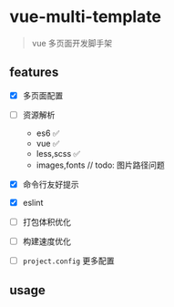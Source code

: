 # vue-multi-template

> vue 多页面开发脚手架

## features

-   [x] 多页面配置

-   [ ] 资源解析
    -   es6 ✅
    -   vue ✅
    -   less,scss ✅
    -   images,fonts // todo: 图片路径问题
-   [x] 命令行友好提示
-   [x] eslint
-   [ ] 打包体积优化
-   [ ] 构建速度优化
-   [ ] `project.config` 更多配置

## usage

